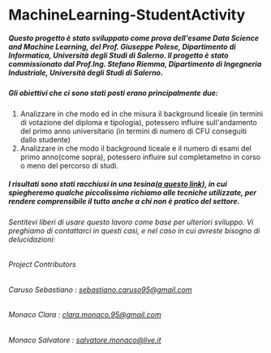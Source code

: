 # MachineLearning-StudentActivity

##### Questo progetto è stato sviluppato come prova dell'esame Data Science and Machine Learning, del Prof. Giuseppe Polese, Dipartimento di Informatica, Università degli Studi di Salerno. Il progetto è stato commissionato dal Prof.Ing. Stefano Riemma, Dipartimento di Ingegneria Industriale, Università degli Studi di Salerno. 
##### Gli obiettivi che ci sono stati posti erano principalmente due:
1. Analizzare in che modo ed in che misura il background liceale (in termini di votazione del diploma e tipologia), potessero       influire sull'andamento del primo anno universitario (in termini di numero di CFU conseguiti dallo studente)
2. Analizzare in che modo il background liceale e il numero di esami del primo anno(come sopra), potessero influire sul             completametno in corso o meno del percorso di studi.


##### I risultati sono stati racchiusi in una tesina([a questo link](https://github.com/Sebastiano2906/MachineLearning-StudentActivity/blob/master/Analisi%20delle%20performance%20studentesche.pdf)), in cui spiegheremo qualche piccolissimo richiamo alle tecniche utilizzate, per rendere comprensibile il tutto anche a chi non è pratico del settore.

###### Sentitevi liberi di usare questo lavoro come base per ulteriori sviluppo. Vi preghiamo di contattarci in questi casi, e nel caso in cui avreste bisogno di delucidazioni:

###### Project Contributors 
###### Caruso Sebastiano : sebastiano.caruso95@gmail.com
###### Monaco Clara : clara.monaco.95@gmail.com
###### Monaco Salvatore : salvatore.monaco@live.it
